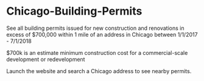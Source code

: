 # Chicago-Building-Permits
See all building permits issued for new construction and renovations in excess of $700,000 within 1 mile of an address in Chicago between 1/1/2017 - 7/1/2018

$700k is an estimate minimum construction cost for a commercial-scale development or redevelopment

Launch the website and search a Chicago address to see nearby permits.
